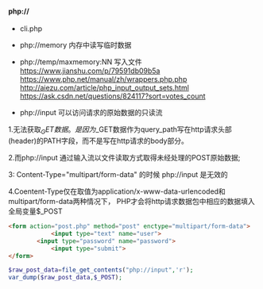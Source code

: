 #### php:// ####
+ cli.php
+ php://memory 内存中读写临时数据
+ php://temp/maxmemory:NN 写入文件
https://www.jianshu.com/p/79591db09b5a
https://www.php.net/manual/zh/wrappers.php.php
http://aiezu.com/article/php_input_output_sets.html
https://ask.csdn.net/questions/824117?sort=votes_count

+ php://input 可以访问请求的原始数据的只读流

1.无法获取$_GET数据。
是因为$_GET数据作为query_path写在http请求头部(header)的PATH字段，而不是写在http请求的body部分。

2.而php://input 通过输入流以文件读取方式取得未经处理的POST原始数据;

3: Content-Type="multipart/form-data" 的时候 php://input 是无效的

4.Coentent-Type仅在取值为application/x-www-data-urlencoded和multipart/form-data两种情况下，
PHP才会将http请求数据包中相应的数据填入全局变量$_POST

```html
<form action="post.php" method="post" enctype="multipart/form-data"> 
            <input type="text" name="user"> 
        <input type="password" name="password"> 
            <input type="submit"> 
</form>
```
```php
$raw_post_data=file_get_contents("php://input",'r');
var_dump($raw_post_data,$_POST);
```